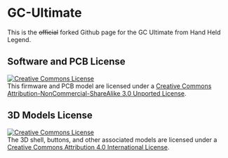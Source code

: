 # GC-Ultimate
This is the ~~official~~ forked Github page for the GC Ultimate from Hand Held Legend.

## Software and PCB License
<a rel="license" href="http://creativecommons.org/licenses/by-nc-sa/3.0/"><img alt="Creative Commons License" style="border-width:0" src="https://i.creativecommons.org/l/by-nc-sa/3.0/88x31.png" /></a><br />This firmware and PCB model are licensed under a <a rel="license" href="http://creativecommons.org/licenses/by-nc-sa/3.0/">Creative Commons Attribution-NonCommercial-ShareAlike 3.0 Unported License</a>.

## 3D Models License

<a rel="license" href="http://creativecommons.org/licenses/by/4.0/"><img alt="Creative Commons License" style="border-width:0" src="https://i.creativecommons.org/l/by/4.0/88x31.png" /></a><br />The 3D shell, buttons, and other associated models are licensed under a <a rel="license" href="http://creativecommons.org/licenses/by/4.0/">Creative Commons Attribution 4.0 International License</a>.
